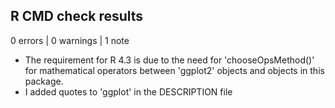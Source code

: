 ## R CMD check results

0 errors | 0 warnings | 1 note

* The requirement for R 4.3 is due to the need for 'chooseOpsMethod()' for
  mathematical operators between 'ggplot2' objects and objects in this package.
* I added quotes to 'ggplot' in the DESCRIPTION file
